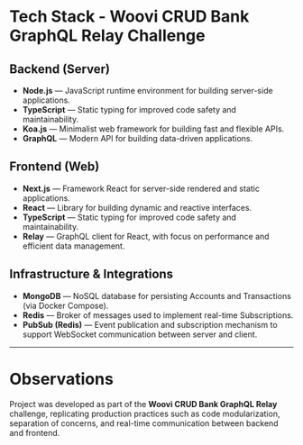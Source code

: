 # Tech Stack - Woovi CRUD Bank GraphQL Relay Challenge

## Backend (Server)

- **Node.js** — JavaScript runtime environment for building server-side applications.
- **TypeScript** — Static typing for improved code safety and maintainability.
- **Koa.js** — Minimalist web framework for building fast and flexible APIs.
- **GraphQL** — Modern API for building data-driven applications.

## Frontend (Web)

- **Next.js** — Framework React for server-side rendered and static applications.
- **React** — Library for building dynamic and reactive interfaces.
- **TypeScript** — Static typing for improved code safety and maintainability.
- **Relay** — GraphQL client for React, with focus on performance and efficient data management.

## Infrastructure & Integrations

- **MongoDB** — NoSQL database for persisting Accounts and Transactions (via Docker Compose).
- **Redis** — Broker of messages used to implement real-time Subscriptions.
- **PubSub (Redis)** — Event publication and subscription mechanism to support WebSocket communication between server and client.

---

# Observations 

Project was developed as part of the **Woovi CRUD Bank GraphQL Relay** challenge, replicating production practices such as code modularization, separation of concerns, and real-time communication between backend and frontend.